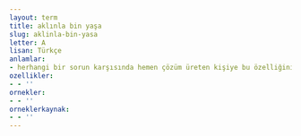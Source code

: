 ```yaml
---
layout: term
title: aklınla bin yaşa
slug: aklinla-bin-yasa
letter: A
lisan: Türkçe
anlamlar:
- herhangi bir sorun karşısında hemen çözüm üreten kişiye bu özelliğinin beğenildiğini belirtmek için kullanılan bir söz
ozellikler:
- - ''
ornekler:
- - ''
orneklerkaynak:
- - ''
---
```

